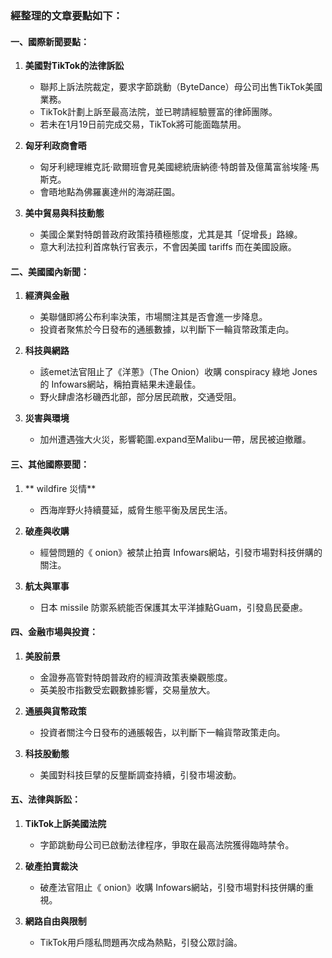 ### 經整理的文章要點如下：

#### 一、國際新聞要點：
1. **美國對TikTok的法律訴訟**  
   - 聯邦上訴法院裁定，要求字節跳動（ByteDance）母公司出售TikTok美國業務。
   - TikTok計劃上訴至最高法院，並已聘請經驗豐富的律師團隊。
   - 若未在1月19日前完成交易，TikTok將可能面臨禁用。

2. **匈牙利政商會晤**  
   - 匈牙利總理維克託·歐爾班會見美國總統唐納德·特朗普及億萬富翁埃隆·馬斯克。
   - 會晤地點為佛羅裏達州的海湖莊園。

3. **美中貿易與科技動態**  
   - 美國企業對特朗普政府政策持積極態度，尤其是其「促增長」路線。
   - 意大利法拉利首席執行官表示，不會因美國 tariffs 而在美國設廠。

#### 二、美國國內新聞：
1. **經濟與金融**  
   - 美聯儲即將公布利率決策，市場關注其是否會進一步降息。
   - 投資者聚焦於今日發布的通脹數據，以判斷下一輪貨幣政策走向。

2. **科技與網路**  
   - 該emet法官阻止了《洋蔥》（The Onion）收購 conspiracy 綠地 Jones 的 Infowars網站，稱拍賣結果未達最佳。
   - 野火肆虐洛杉磯西北部，部分居民疏散，交通受阻。

3. **災害與環境**  
   - 加州遭遇強大火災，影響範圍.expand至Malibu一帶，居民被迫撤離。

#### 三、其他國際要聞：
1. ** wildfire 災情**  
   - 西海岸野火持續蔓延，威脅生態平衡及居民生活。

2. **破產與收購**  
   - 經營問題的《 onion》被禁止拍賣 Infowars網站，引發市場對科技併購的關注。

3. **航太與軍事**  
   - 日本 missile 防禦系統能否保護其太平洋據點Guam，引發島民憂慮。  

#### 四、金融市場與投資：
1. **美股前景**  
   - 金證券高管對特朗普政府的經濟政策表樂觀態度。
   - 英美股市指數受宏觀數據影響，交易量放大。

2. **通脹與貨幣政策**  
   - 投資者關注今日發布的通脹報告，以判斷下一輪貨幣政策走向。

3. **科技股動態**  
   - 美國對科技巨擘的反壟斷調查持續，引發市場波動。

#### 五、法律與訴訟：
1. **TikTok上訴美國法院**  
   - 字節跳動母公司已啟動法律程序，爭取在最高法院獲得臨時禁令。

2. **破產拍賣裁決**  
   - 破產法官阻止《 onion》收購 Infowars網站，引發市場對科技併購的重視。

3. **網路自由與限制**  
   - TikTok用戶隱私問題再次成為熱點，引發公眾討論。